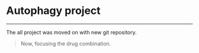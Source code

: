 # Autophagy project
---

The all project was moved on with new git repository.

> Now, focusing the drug combination.

